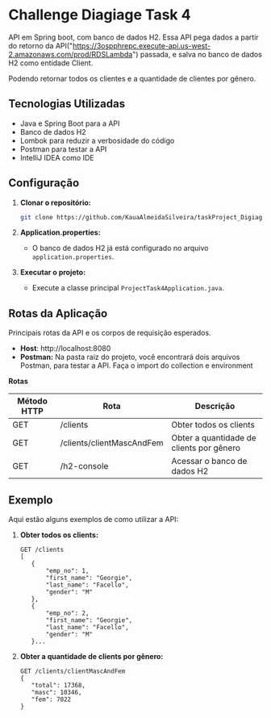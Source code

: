 # Challenge Diagiage Task 4

API em Spring boot, com banco de dados H2.
Essa API pega dados a partir do retorno da API("https://3ospphrepc.execute-api.us-west-2.amazonaws.com/prod/RDSLambda") 
passada, e salva no banco de dados H2 como entidade Client.

Podendo retornar todos os clientes e a quantidade de clientes por gênero.

## Tecnologias Utilizadas

- Java e Spring Boot para a API
- Banco de dados H2
- Lombok para reduzir a verbosidade do código
- Postman para testar a API
- IntelliJ IDEA como IDE

## Configuração

1. **Clonar o repositório:**
    ```bash
    git clone https://github.com/KauaAlmeidaSilveira/taskProject_Digiage.git
    ```
2. **Application.properties:**
    - O banco de dados H2 já está configurado no arquivo `application.properties`.

4. **Executar o projeto:**
    - Execute a classe principal `ProjectTask4Application.java`.

## Rotas da Aplicação

Principais rotas da API e os corpos de requisição esperados.
- **Host**: http://localhost:8080
- **Postman:** Na pasta raiz do projeto, você encontrará dois arquivos Postman, para testar a API.
Faça o import do collection e environment

**Rotas**

| Método HTTP | Rota                      | Descrição                                |
|-------------|---------------------------|------------------------------------------|
| GET         | /clients                  | Obter todos os clients                   |
| GET         | /clients/clientMascAndFem | Obter a quantidade de clients por gênero |
| GET         | /h2-console               | Acessar o banco de dados H2              |


## Exemplo

Aqui estão alguns exemplos de como utilizar a API:

1. **Obter todos os clients:**
    ```http
    GET /clients
    [
       {
           "emp_no": 1,
           "first_name": "Georgie",
           "last_name": "Facello",
           "gender": "M"
       },
       {
           "emp_no": 2,
           "first_name": "Georgie",
           "last_name": "Facello",
           "gender": "M"
       }...
    ```
2. **Obter a quantidade de clients por gênero:**
    ```http
   GET /clients/clientMascAndFem
   {
       "total": 17368,
       "masc": 10346,
       "fem": 7022
   }
    ```


